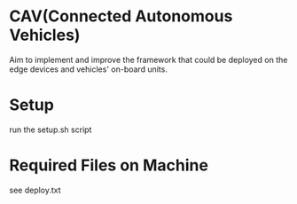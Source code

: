 # CAV(Connected Autonomous Vehicles)
Aim to implement and improve the framework that could be deployed on the edge devices and vehicles' on-board units.

# Setup
run the setup.sh script

# Required Files on Machine
see deploy.txt 
